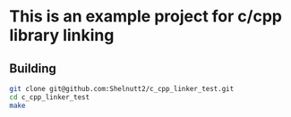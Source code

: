 # This is an example project for c/cpp library linking


## Building

```bash
git clone git@github.com:Shelnutt2/c_cpp_linker_test.git
cd c_cpp_linker_test
make
```

